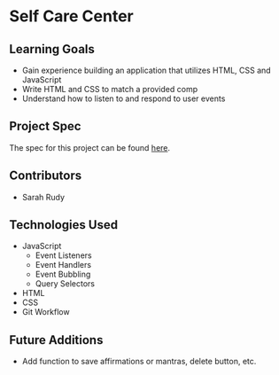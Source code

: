 # Self Care Center

## Learning Goals

- Gain experience building an application that utilizes HTML, CSS and JavaScript
- Write HTML and CSS to match a provided comp
- Understand how to listen to and respond to user events

## Project Spec

The spec for this project can be found [here](https://frontend.turing.io/projects/module-1/self-care-center.html).

## Contributors

- Sarah Rudy

## Technologies Used

- JavaScript
    - Event Listeners
    - Event Handlers
    - Event Bubbling
    - Query Selectors
- HTML
- CSS
- Git Workflow

## Future Additions

 - Add function to save affirmations or mantras, delete button, etc.
